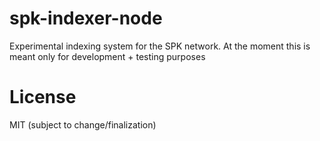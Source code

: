# spk-indexer-node

Experimental indexing system for the SPK network. At the moment this is meant only for development + testing purposes

# License

MIT (subject to change/finalization)
